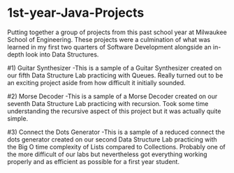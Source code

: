 # 1st-year-Java-Projects
Putting together a group of projects from this past school year at Milwaukee School of Engineering. These projects were a culmination
of what was learned in my first two quarters of Software Development alongside an in-depth look into Data Structures.

#1) Guitar Synthesizer
-This is a sample of a Guitar Synthesizer created on our fifth Data Structure Lab practicing with Queues. Really turned out to be an
exciting project aside from how difficult it initially sounded.

#2) Morse Decoder
-This is a sample of a Morse Decoder created on our seventh Data Structure Lab practicing with recursion. Took some time understanding the recursive aspect of this project but it was actually quite simple.

#3) Connect the Dots Generator
-This is a sample of a reduced connect the dots generator created on our second Data Structure Lab practicing with the Big O time
complexity of Lists compared to Collections. Probably one of the more difficult of our labs but nevertheless got everything working
properly and as efficient as possible for a first year student.
